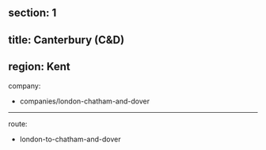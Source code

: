 section: 1
----
title: Canterbury (C&D)
----
region: Kent
----
company:
- companies/london-chatham-and-dover
----
route:
- london-to-chatham-and-dover
